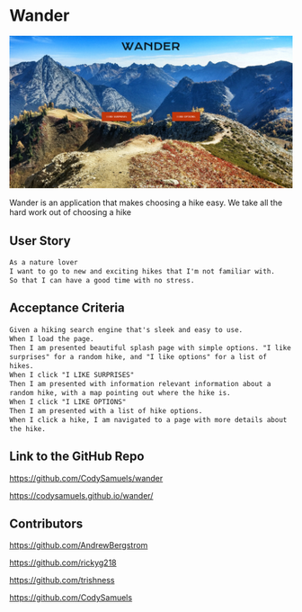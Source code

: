 # Wander

![Deployed Application Screenshot](./screenshots/screenshotSplash.png)

Wander is an application that makes choosing a hike easy. We take all the hard work out of choosing a hike


## User Story

```
As a nature lover
I want to go to new and exciting hikes that I'm not familiar with.
So that I can have a good time with no stress.
```

## Acceptance Criteria

```
Given a hiking search engine that's sleek and easy to use.
When I load the page.
Then I am presented beautiful splash page with simple options. "I like surprises" for a random hike, and "I like options" for a list of hikes.
When I click "I LIKE SURPRISES"
Then I am presented with information relevant information about a random hike, with a map pointing out where the hike is.
When I click "I LIKE OPTIONS"
Then I am presented with a list of hike options.
When I click a hike, I am navigated to a page with more details about the hike.

```

## Link to the GitHub Repo
https://github.com/CodySamuels/wander

https://codysamuels.github.io/wander/

## Contributors
https://github.com/AndrewBergstrom

https://github.com/rickyg218

https://github.com/trishness

https://github.com/CodySamuels
